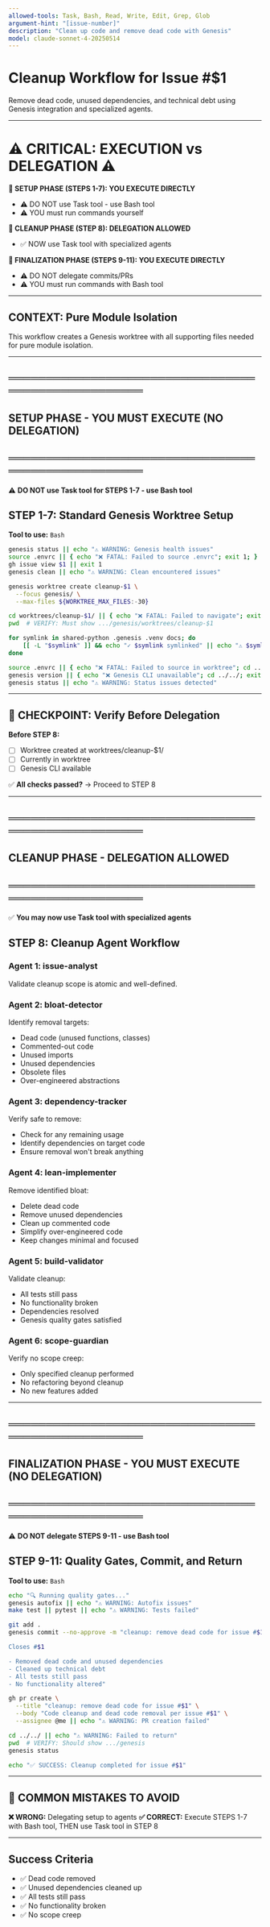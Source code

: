 ```yaml
---
allowed-tools: Task, Bash, Read, Write, Edit, Grep, Glob
argument-hint: "[issue-number]"
description: "Clean up code and remove dead code with Genesis"
model: claude-sonnet-4-20250514
---
```


# Cleanup Workflow for Issue #$1

Remove dead code, unused dependencies, and technical debt using Genesis integration and specialized agents.

---

# ⚠️ CRITICAL: EXECUTION vs DELEGATION ⚠️

**📍 SETUP PHASE (STEPS 1-7): YOU EXECUTE DIRECTLY**
- ⚠️ DO NOT use Task tool - use Bash tool
- ⚠️ YOU must run commands yourself

**🤖 CLEANUP PHASE (STEP 8): DELEGATION ALLOWED**
- ✅ NOW use Task tool with specialized agents

**📍 FINALIZATION PHASE (STEPS 9-11): YOU EXECUTE DIRECTLY**
- ⚠️ DO NOT delegate commits/PRs
- ⚠️ YOU must run commands with Bash tool

---

## CONTEXT: Pure Module Isolation

This workflow creates a Genesis worktree with all supporting files needed for pure module isolation.

---

## ═══════════════════════════════════════════════════
## SETUP PHASE - YOU MUST EXECUTE (NO DELEGATION)
## ═══════════════════════════════════════════════════

⚠️ **DO NOT use Task tool for STEPS 1-7 - use Bash tool**

## STEP 1-7: Standard Genesis Worktree Setup

**Tool to use:** `Bash`

```bash
genesis status || echo "⚠️ WARNING: Genesis health issues"
source .envrc || { echo "❌ FATAL: Failed to source .envrc"; exit 1; }
gh issue view $1 || exit 1
genesis clean || echo "⚠️ WARNING: Clean encountered issues"

genesis worktree create cleanup-$1 \
  --focus genesis/ \
  --max-files ${WORKTREE_MAX_FILES:-30}

cd worktrees/cleanup-$1/ || { echo "❌ FATAL: Failed to navigate"; exit 1; }
pwd  # VERIFY: Must show .../genesis/worktrees/cleanup-$1

for symlink in shared-python .genesis .venv docs; do
    [[ -L "$symlink" ]] && echo "✓ $symlink symlinked" || echo "⚠️ $symlink missing"
done

source .envrc || { echo "❌ FATAL: Failed to source in worktree"; cd ../../; exit 1; }
genesis version || { echo "❌ Genesis CLI unavailable"; cd ../../; exit 1; }
genesis status || echo "⚠️ WARNING: Status issues detected"
```

---

## 🛑 CHECKPOINT: Verify Before Delegation

**Before STEP 8:**
- [ ] Worktree created at worktrees/cleanup-$1/
- [ ] Currently in worktree
- [ ] Genesis CLI available

✅ **All checks passed?** → Proceed to STEP 8

---

## ═══════════════════════════════════════════════════
## CLEANUP PHASE - DELEGATION ALLOWED
## ═══════════════════════════════════════════════════

✅ **You may now use Task tool with specialized agents**

## STEP 8: Cleanup Agent Workflow

### Agent 1: issue-analyst
Validate cleanup scope is atomic and well-defined.

### Agent 2: bloat-detector
Identify removal targets:
- Dead code (unused functions, classes)
- Commented-out code
- Unused imports
- Unused dependencies
- Obsolete files
- Over-engineered abstractions

### Agent 3: dependency-tracker
Verify safe to remove:
- Check for any remaining usage
- Identify dependencies on target code
- Ensure removal won't break anything

### Agent 4: lean-implementer
Remove identified bloat:
- Delete dead code
- Remove unused dependencies
- Clean up commented code
- Simplify over-engineered code
- Keep changes minimal and focused

### Agent 5: build-validator
Validate cleanup:
- All tests still pass
- No functionality broken
- Dependencies resolved
- Genesis quality gates satisfied

### Agent 6: scope-guardian
Verify no scope creep:
- Only specified cleanup performed
- No refactoring beyond cleanup
- No new features added

---

## ═══════════════════════════════════════════════════
## FINALIZATION PHASE - YOU MUST EXECUTE (NO DELEGATION)
## ═══════════════════════════════════════════════════

⚠️ **DO NOT delegate STEPS 9-11 - use Bash tool**

## STEP 9-11: Quality Gates, Commit, and Return

**Tool to use:** `Bash`

```bash
echo "🔍 Running quality gates..."
genesis autofix || echo "⚠️ WARNING: Autofix issues"
make test || pytest || echo "⚠️ WARNING: Tests failed"

git add .
genesis commit --no-approve -m "cleanup: remove dead code for issue #$1

Closes #$1

- Removed dead code and unused dependencies
- Cleaned up technical debt
- All tests still pass
- No functionality altered"

gh pr create \
  --title "cleanup: remove dead code for issue #$1" \
  --body "Code cleanup and dead code removal per issue #$1" \
  --assignee @me || echo "⚠️ WARNING: PR creation failed"

cd ../../ || echo "⚠️ WARNING: Failed to return"
pwd  # VERIFY: Should show .../genesis
genesis status

echo "✅ SUCCESS: Cleanup completed for issue #$1"
```

---

## 🚫 COMMON MISTAKES TO AVOID

**❌ WRONG:** Delegating setup to agents
**✅ CORRECT:** Execute STEPS 1-7 with Bash tool, THEN use Task tool in STEP 8

---

## Success Criteria
- ✅ Dead code removed
- ✅ Unused dependencies cleaned up
- ✅ All tests still pass
- ✅ No functionality broken
- ✅ No scope creep
